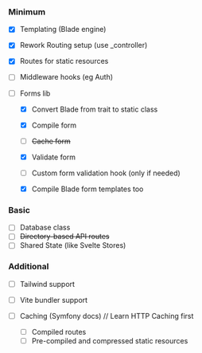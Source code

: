 ### Minimum
- [X] Templating (Blade engine)
- [X] Rework Routing setup (use _controller)
- [X] Routes for static resources
- [ ] Middleware hooks (eg Auth)

- [ ] Forms lib
  - [X] Convert Blade from trait to static class
  - [X] Compile form
  - [ ] ~~Cache form~~
  - [X] Validate form
  - [ ] Custom form validation hook (only if needed)
  - [X] Compile Blade form templates too


### Basic
- [ ] Database class
- [ ] ~~Directory-based API routes~~
- [ ] Shared State (like Svelte Stores)

### Additional
- [ ] Tailwind support
- [ ] Vite bundler support

- [ ] Caching (Symfony docs) // Learn HTTP Caching first
  - [ ] Compiled routes
  - [ ] Pre-compiled and compressed static resources
